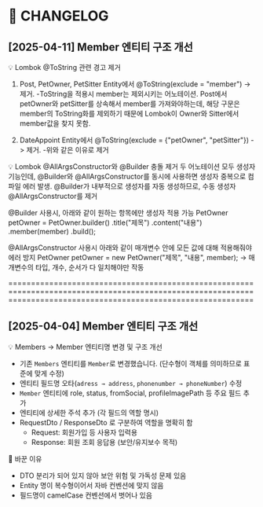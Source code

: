 # 📓 CHANGELOG

## [2025-04-11] Member 엔티티 구조 개선
💡 Lombok @ToString 관련 경고 제거

1. Post, PetOwner, PetSitter Entity에서 @ToString(exclude = "member") -> 제거. 
  -ToString을 적용시 member는 제외시키는 어노테이션.
   Post에서 petOwner와 petSitter를 상속해서 member를 가져와야하는데, 
   해당 구문은 member의 ToString화를 제외하기 때문에 Lombok이 Owner와 Sitter에서 member값을 찾지 못함.

   
2. DateAppoint Entity에서 @ToString(exclude = {"petOwner", "petSitter"}) -> 제거.
   -위와 같은 이유로 제거

💡 Lombok @AllArgsConstructor와 @Builder 충돌 제거
두 어노테이션 모두 생성자 기능인데, @Builder와 @AllArgsConstructor를 동시에 사용하면 생성자 중복으로 컴파일 에러 발생.
@Builder가 내부적으로 생성자를 자동 생성하므로, 수동 생성자 @AllArgsConstructor를 제거

@Builder 사용시, 아래와 같이 원하는 항목에만 생성자 적용 가능
PetOwner petOwner = PetOwner.builder()
                           .title("제목")
                           .content("내용")
                           .member(member)
                           .build();

@AllArgsConstructor 사용시 아래와 같이 매개변수 안에 모든 값에 대해 적용해줘야 에러 방지
PetOwner petOwner = new PetOwner("제목", "내용", member); -> 매개변수의 타입, 개수, 순서가 다 일치해야만 작동


==================================================================================================================================================================


## [2025-04-04] Member 엔티티 구조 개선

💡 Members → Member 엔티티명 변경 및 구조 개선

- 기존 `Members` 엔티티를 `Member`로 변경했습니다. (단수형이 객체를 의미하므로 표준에 맞게 수정)
- 엔티티 필드명 오타(`adress → address`, `phonenumber → phoneNumber`) 수정
- `Member` 엔티티에 role, status, fromSocial, profileImagePath 등 주요 필드 추가
- 엔티티에 상세한 주석 추가 (각 필드의 역할 명시)
- RequestDto / ResponseDto 로 구분하여 역할을 명확히 함
  - Request: 회원가입 등 사용자 입력용
  - Response: 회원 조회 응답용 (보안/유지보수 목적)

📌 바꾼 이유

- DTO 분리가 되어 있지 않아 보안 위험 및 가독성 문제 있음
- Entity 명이 복수형이어서 자바 컨벤션에 맞지 않음
- 필드명이 camelCase 컨벤션에서 벗어나 있음
